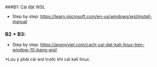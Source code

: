 ###B1: Cài đặt WSL 
- Step by step: https://learn.microsoft.com/en-us/windows/wsl/install-manual


### B2 + B3: 
- Step by step: https://anonyviet.com/cach-cai-dat-kali-linux-tren-window-10-bang-wsl/

*Lưu ý phải cài wsl trước khi cài kali linux. 
